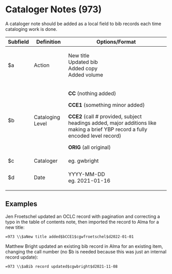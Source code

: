 # Cataloger Notes (973)

A cataloger note should be added as a local field to bib records each time cataloging work is done.

| Subfield | Definition       | Options/Format                                                                                                                                                                                                                                                                               |
| -------- | ---------------- | -------------------------------------------------------------------------------------------------------------------------------------------------------------------------------------------------------------------------------------------------------------------------------------------- |
| $a       | Action           | <p>New title<br>Updated bib<br>Added copy<br>Added volume</p>                                                                                                                                                                                                                                |
| $b       | Cataloging Level | <p><strong>CC</strong> (nothing added)</p><p><strong>CCE1</strong> (something minor added)</p><p><strong>CCE2</strong> (call # provided, subject headings added, major additions like making a brief YBP record a fully encoded level record)</p><p><strong>ORIG</strong> (all original)</p> |
| $c       | Cataloger        | eg. gwbright                                                                                                                                                                                                                                                                                 |
| $d       | Date             | <p>YYYY-MM-DD<br>eg. 2021-01-16</p>                                                                                                                                                                                                                                                          |

## Examples

Jen Froetschel updated an OCLC record with pagination and correcting a typo in the table of contents note, then imported the record to Alma for a new title:

```
=973 \\$aNew title added$bCCE1$cgwfroetschel$d2022-01-01
```

Matthew Bright updated an existing bib record in Alma for an existing item, changing the call number (no $b is needed because this was just an internal record update):

```
=973 \\$aBib record updated$cgwbright$d2021-11-08
```


